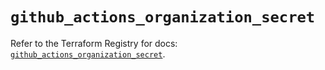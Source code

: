 # `github_actions_organization_secret`

Refer to the Terraform Registry for docs: [`github_actions_organization_secret`](https://registry.terraform.io/providers/integrations/github/6.1.0/docs/resources/actions_organization_secret).
